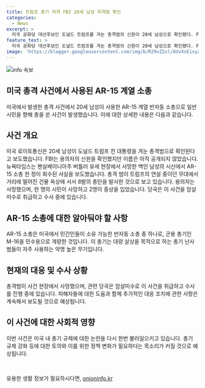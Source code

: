 ```yaml
---
title: 트럼프 총기 피격 FBI 20세 남성 피격범 확인
categories:
  - News
excerpt: >
  미국 공화당 대선후보인 도널드 트럼프를 겨눈 총격범의 신원이 20세 남성으로 확인됐다. FBI는 총격 용의자의 신원을 확인했지만 이름은 아직 공개되지 않았다. 총격 현장에서는 AR-15 계열 반자동 소총이 발견되었으며, 총격범은 트럼프가 연설 중이던 무대에서 총탄을 발사한 것으로 보인다. 이번 사건은 암살미수로 규정되며 수사가 진행 중이다. SBS Biz는 여러분의 제보를 기다리고 있다. (150자)
feature_text: >
  미국 공화당 대선후보인 도널드 트럼프를 겨눈 총격범의 신원이 20세 남성으로 확인됐다. FBI는 총격 용의자의 신원을 확인했지만 이름은 아직 공개되지 않았다. 총격 현장에서는 AR-15 계열 반자동 소총이 발견되었으며, 총격범은 트럼프가 연설 중이던 무대에서 총탄을 발사한 것으로 보인다. 이번 사건은 암살미수로 규정되며 수사가 진행 중이다. SBS Biz는 여러분의 제보를 기다리고 있다. (150자)
image: 'https://blogger.googleusercontent.com/img/b/R29vZ2xl/AVvXsEixyZcFfHzMRdzZMjFBmAUKJYCLCGyLL1o632UiGVXcaFdKo_bkvkuCioo0uUKlGfBVcT3P84aROyZIXSBEx3Aw5nCQ3pTgDom1WDC4m8eifvWiAmWEEVb4x6G_l8C0QH225ldMjyaFvpxGEBGNO37VmDTDMHGhJPq73UglMfDca1-0aw/s1600/blogspot.png'
---
```


<p><img src="https://blogger.googleusercontent.com/img/b/R29vZ2xl/AVvXsEixyZcFfHzMRdzZMjFBmAUKJYCLCGyLL1o632UiGVXcaFdKo_bkvkuCioo0uUKlGfBVcT3P84aROyZIXSBEx3Aw5nCQ3pTgDom1WDC4m8eifvWiAmWEEVb4x6G_l8C0QH225ldMjyaFvpxGEBGNO37VmDTDMHGhJPq73UglMfDca1-0aw/s1600/blogspot.png" alt="info 속보" /></p>

<h2 data-ke-size="size26">미국 총격 사건에서 사용된 AR-15 계열 소총</h2>

<p data-ke-size="size16">미국에서 발생한 총격 사건에서 20세 남성이 사용한 AR-15 계열 반자동 소총으로 일반 시민을 향해 총을 쏜 사건이 발생했습니다. 이에 대한 상세한 내용은 다음과 같습니다.</p>

<h2 data-ke-size="size26">사건 개요</h2>

<p data-ke-size="size16">미국 로이토통신은 20세 남성이 도널드 트럼프 전 대통령을 겨눈 총격범으로 확인된다고 보도했습니다. FBI는 용의자의 신원을 확인했지만 이름은 아직 공개되지 않았습니다. 뉴욕타임스는 펜실베이니아주 버틀러 유세 현장에서 사망한 백인 남성의 시신에서 AR-15 소총 한 정이 회수된 사실을 보도했습니다. 총격 범이 트럼프의 연설 중이던 무대에서 거리에 떨어진 건물 옥상에 서서 8발의 총탄을 발사한 것으로 보고 있습니다. 용의자는 사망했으며, 한 명의 시민이 사망하고 2명이 중상을 입었습니다. 당국은 이 사건을 암살미수로 취급하고 수사 중에 있습니다.</p>

<h2 data-ke-size="size26">AR-15 소총에 대한 알아둬야 할 사항</h2>

<p data-ke-size="size16">AR-15 소총은 미국에서 민간인들이 소유 가능한 반자동 소총 중 하나로, 군용 총기인 M-16을 민수용으로 개량한 것입니다. 이 총기는 대량 살상을 목적으로 하는 총기 난사범들이 자주 사용하는 악명 높은 무기입니다.</p>

<h2 data-ke-size="size26">현재의 대응 및 수사 상황</h2>

<p data-ke-size="size16">총격범이 사건 현장에서 사망했으며, 관련 당국은 암살미수로 이 사건을 취급하고 수사를 진행 중에 있습니다. 피해자들에 대한 도움과 함께 추가적인 대응 조치에 관한 사항은 계속해서 보도될 것으로 예상됩니다.</p>

<h2 data-ke-size="size26">이 사건에 대한 사회적 영향</h2>

<p data-ke-size="size16">이번 사건은 미국 내 총기 규제에 대한 논란을 다시 한번 불러일으키고 있습니다. 총기 규제 강화 등에 대한 토의와 이를 위한 정책 변화가 필요하다는 목소리가 커질 것으로 예상됩니다.</p>

<p data-ke-size="size16">&nbsp;</p>
유용한 생활 정보가 필요하시다면, <a href="https://onioninfo.kr" rel="dofollow">onioninfo.kr</a>


